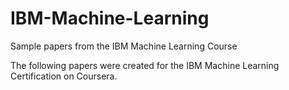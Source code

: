 # IBM-Machine-Learning
Sample papers from the IBM Machine Learning Course

The following papers were created for the IBM Machine Learning Certification on Coursera.
